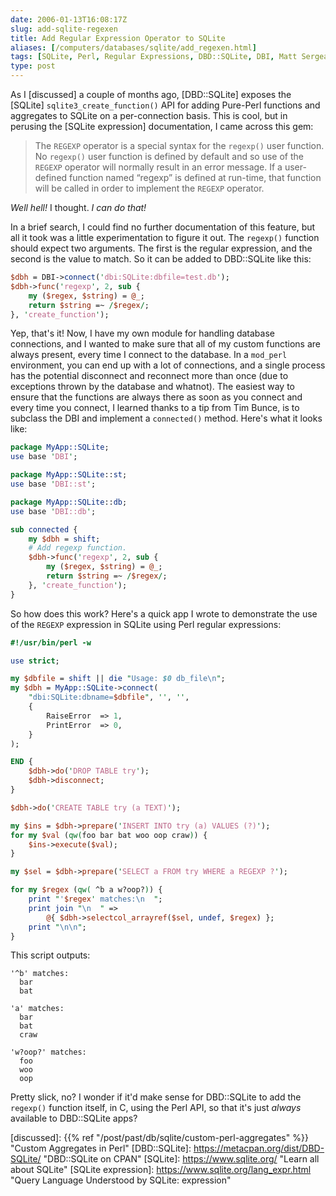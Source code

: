 ```yaml
--- 
date: 2006-01-13T16:08:17Z
slug: add-sqlite-regexen
title: Add Regular Expression Operator to SQLite
aliases: [/computers/databases/sqlite/add_regexen.html]
tags: [SQLite, Perl, Regular Expressions, DBD::SQLite, DBI, Matt Sergeant]
type: post
---
```


As I [discussed] a couple of months ago, [DBD::SQLite] exposes the [SQLite]
`sqlite3_create_function()` API for adding Pure-Perl functions and aggregates to
SQLite on a per-connection basis. This is cool, but in perusing the [SQLite
expression] documentation, I came across this gem:

> The `REGEXP` operator is a special syntax for the `regexp()` user function. No
> `regexp()` user function is defined by default and so use of the `REGEXP`
> operator will normally result in an error message. If a user-defined function
> named “regexp” is defined at run-time, that function will be called in order
> to implement the `REGEXP` operator.

*Well hell!* I thought. *I can do that!*

In a brief search, I could find no further documentation of this feature, but
all it took was a little experimentation to figure it out. The `regexp()`
function should expect two arguments. The first is the regular expression, and
the second is the value to match. So it can be added to DBD::SQLite like this:

``` perl
$dbh = DBI->connect('dbi:SQLite:dbfile=test.db');
$dbh->func('regexp', 2, sub {
    my ($regex, $string) = @_;
    return $string =~ /$regex/;
}, 'create_function');
```

Yep, that's it! Now, I have my own module for handling database connections, and
I wanted to make sure that all of my custom functions are always present, every
time I connect to the database. In a `mod_perl` environment, you can end up with
a lot of connections, and a single process has the potential disconnect and
reconnect more than once (due to exceptions thrown by the database and whatnot).
The easiest way to ensure that the functions are always there as soon as you
connect and every time you connect, I learned thanks to a tip from Tim Bunce, is
to subclass the DBI and implement a `connected()` method. Here's what it looks
like:

``` perl
package MyApp::SQLite;
use base 'DBI';

package MyApp::SQLite::st;
use base 'DBI::st';

package MyApp::SQLite::db;
use base 'DBI::db';

sub connected {
    my $dbh = shift;
    # Add regexp function.
    $dbh->func('regexp', 2, sub {
        my ($regex, $string) = @_;
        return $string =~ /$regex/;
    }, 'create_function');
}
```

So how does this work? Here's a quick app I wrote to demonstrate the use of the
`REGEXP` expression in SQLite using Perl regular expressions:

``` perl
#!/usr/bin/perl -w

use strict;

my $dbfile = shift || die "Usage: $0 db_file\n";
my $dbh = MyApp::SQLite->connect(
    "dbi:SQLite:dbname=$dbfile", '', '',
    {
        RaiseError  => 1,
        PrintError  => 0,
    }
);

END {
    $dbh->do('DROP TABLE try');
    $dbh->disconnect;
}

$dbh->do('CREATE TABLE try (a TEXT)');

my $ins = $dbh->prepare('INSERT INTO try (a) VALUES (?)');
for my $val (qw(foo bar bat woo oop craw)) {
    $ins->execute($val);
}

my $sel = $dbh->prepare('SELECT a FROM try WHERE a REGEXP ?');

for my $regex (qw( ^b a w?oop?)) {
    print "'$regex' matches:\n  ";
    print join "\n  " =>
        @{ $dbh->selectcol_arrayref($sel, undef, $regex) };
    print "\n\n";
}
```

This script outputs:

    '^b' matches:
      bar
      bat

    'a' matches:
      bar
      bat
      craw

    'w?oop?' matches:
      foo
      woo
      oop

Pretty slick, no? I wonder if it'd make sense for DBD::SQLite to add the
`regexp()` function itself, in C, using the Perl API, so that it's just *always*
available to DBD::SQLite apps?

  [discussed]: {{% ref "/post/past/db/sqlite/custom-perl-aggregates" %}}
    "Custom Aggregates in Perl"
  [DBD::SQLite]: https://metacpan.org/dist/DBD-SQLite/ "DBD::SQLite on CPAN"
  [SQLite]: https://www.sqlite.org/ "Learn all about SQLite"
  [SQLite expression]: https://www.sqlite.org/lang_expr.html
    "Query Language Understood by SQLite: expression"
